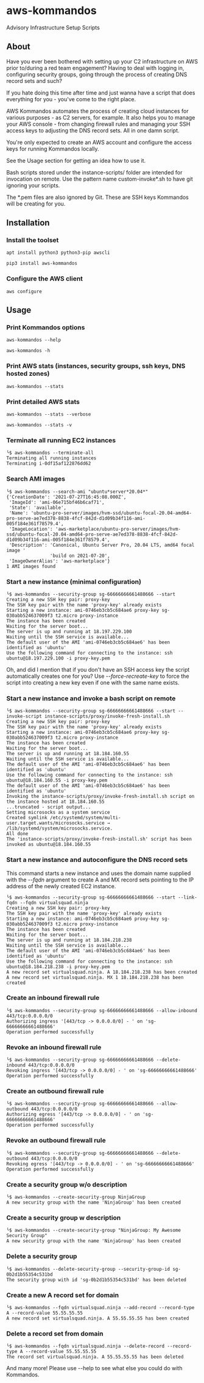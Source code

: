 # aws-kommandos

Advisory Infrastructure Setup Scripts

## About

Have you ever been bothered with setting up your C2 infrastructure on AWS prior to/during a red team engagement? Having
to deal with logging in, configuring security groups, going through the process of creating DNS record sets and such?

If you hate doing this time after time and just wanna have a script that does everything for you - you've come to the
right place.

AWS Kommandos automates the process of creating cloud instances for various purposes - as C2 servers, for example. It
also helps you to manage your AWS console - from changing firewall rules and managing your SSH access keys to adjusting
the DNS record sets. All in one damn script.

You're only expected to create an AWS account and configure the access keys for running Kommandos locally.

See the Usage section for getting an idea how to use it.

Bash scripts stored under the instance-scripts/ folder are intended for invocation on remote. Use the pattern name
custom-invoke*.sh to have git ignoring your scripts.

The *.pem files are also ignored by Git. These are SSH keys Kommandos will be creating for you.

## Installation

### Install the toolset

`apt install python3 python3-pip awscli`

`pip3 install aws-kommandos`

### Configure the AWS client

`aws configure`

## Usage

### Print Kommandos options

`aws-kommandos --help`

`aws-kommandos -h`

### Print AWS stats (instances, security groups, ssh keys, DNS hosted zones)

`aws-kommandos --stats`

### Print detailed AWS stats

`aws-kommandos --stats --verbose`

`aws-kommandos --stats -v`

### Terminate all running EC2 instances

```text
╰$ aws-kommandos --terminate-all
Terminating all running instances
Terminating i-0df15af122876dd62
```

### Search AMI images

```text
╰$ aws-kommandos --search-ami "ubuntu*server*20.04*"
{'CreationDate': '2021-07-27T16:45:08.000Z',
 'ImageId': 'ami-06e715bf46b6caf71',
 'State': 'available',
 'Name': 'ubuntu-pro-server/images/hvm-ssd/ubuntu-focal-20.04-amd64-pro-serve-ae7ed378-8838-4fcf-842d-d1d09b34f116-ami-005f184e361f78579.4',
 'ImageLocation': 'aws-marketplace/ubuntu-pro-server/images/hvm-ssd/ubuntu-focal-20.04-amd64-pro-serve-ae7ed378-8838-4fcf-842d-d1d09b34f116-ami-005f184e361f78579.4',
 'Description': 'Canonical, Ubuntu Server Pro, 20.04 LTS, amd64 focal image '
                'build on 2021-07-20',
 'ImageOwnerAlias': 'aws-marketplace'}
1 AMI images found
```

### Start a new instance (minimal configuration)

```text
╰$ aws-kommandos --security-group sg-66666666661488666 --start
Creating a new SSH key pair: proxy-key
The SSH key pair with the name 'proxy-key' already exists
Starting a new instance: ami-0746eb3cb5c684ae6 proxy-key sg-030abb524637009f3 t2.micro proxy-instance
The instance has been created
Waiting for the server boot...
The server is up and running at 18.197.229.100
Waiting until the SSH service is available...
The default user of the AMI 'ami-0746eb3cb5c684ae6' has been identified as 'ubuntu'
Use the following command for connecting to the instance: ssh ubuntu@18.197.229.100 -i proxy-key.pem
```

Oh, and did I mention that if you don't have an SSH access key the script automatically creates one for you?
Use *--force-recreate-key* to force the script into creating a new key even if one with the same name exists.

### Start a new instance and invoke a bash script on remote

```text
╰$ aws-kommandos --security-group sg-66666666661488666 --start --invoke-script instance-scripts/proxy/invoke-fresh-install.sh 
Creating a new SSH key pair: proxy-key
The SSH key pair with the name 'proxy-key' already exists
Starting a new instance: ami-0746eb3cb5c684ae6 proxy-key sg-030abb524637009f3 t2.micro proxy-instance
The instance has been created
Waiting for the server boot...
The server is up and running at 18.184.160.55
Waiting until the SSH service is available...
The default user of the AMI 'ami-0746eb3cb5c684ae6' has been identified as 'ubuntu'
Use the following command for connecting to the instance: ssh ubuntu@18.184.160.55 -i proxy-key.pem
The default user of the AMI 'ami-0746eb3cb5c684ae6' has been identified as 'ubuntu'
Invoking the instance-scripts/proxy/invoke-fresh-install.sh script on the instance hosted at 18.184.160.55
...truncated - script output...
Setting microsocks as a system service
Created symlink /etc/systemd/system/multi-user.target.wants/microsocks.service → /lib/systemd/system/microsocks.service.
All done
The 'instance-scripts/proxy/invoke-fresh-install.sh' script has been invoked as ubuntu@18.184.160.55
```

### Start a new instance and autoconfigure the DNS record sets
This command starts a new instance and uses the domain name supplied with the *--fqdn* argument 
to create A and MX record sets pointing to the IP address of the newly created EC2 instance.
```text
╰$ aws-kommandos --security-group sg-66666666661488666 --start --link-fqdn --fqdn virtualsquad.ninja
Creating a new SSH key pair: proxy-key
The SSH key pair with the name 'proxy-key' already exists
Starting a new instance: ami-0746eb3cb5c684ae6 proxy-key sg-030abb524637009f3 t2.micro proxy-instance
The instance has been created
Waiting for the server boot...
The server is up and running at 18.184.218.238
Waiting until the SSH service is available...
The default user of the AMI 'ami-0746eb3cb5c684ae6' has been identified as 'ubuntu'
Use the following command for connecting to the instance: ssh ubuntu@18.184.218.238 -i proxy-key.pem
A new record set virtualsquad.ninja. A 18.184.218.238 has been created
A new record set virtualsquad.ninja. MX 1 18.184.218.238 has been created
```

### Create an inbound firewall rule
```text
╰$ aws-kommandos --security-group sg-66666666661488666 --allow-inbound 443/tcp:0.0.0.0/0         
Authorizing ingress '[443/tcp -> 0.0.0.0/0] - ' on 'sg-66666666661488666'
Operation performed successfully
```

### Revoke an inbound firewall rule
```text
╰$ aws-kommandos --security-group sg-66666666661488666 --delete-inbound 443/tcp:0.0.0.0/0
Revoking ingress '[443/tcp -> 0.0.0.0/0] - ' on 'sg-66666666661488666'
Operation performed successfully
```

### Create an outbound firewall rule
```text
╰$ aws-kommandos --security-group sg-66666666661488666 --allow-outbound 443/tcp:0.0.0.0/0         
Authorizing egress '[443/tcp -> 0.0.0.0/0] - ' on 'sg-66666666661488666'
Operation performed successfully
```

### Revoke an outbound firewall rule
```text
╰$ aws-kommandos --security-group sg-66666666661488666 --delete-outbound 443/tcp:0.0.0.0/0
Revoking egress '[443/tcp -> 0.0.0.0/0] - ' on 'sg-66666666661488666'
Operation performed successfully
```

### Create a security group w/o description
```text
╰$ aws-kommandos --create-security-group NinjaGroup                                         
A new security group with the name 'NinjaGroup' has been created
```

### Create a security group w description
```text
╰$ aws-kommandos --create-security-group "NinjaGroup: My Awesome Security Group"
A new security group with the name 'NinjaGroup' has been created
```

### Delete a security group
```text
╰$ aws-kommandos --delete-security-group --security-group-id sg-0b2d1b55354c531bd
The security group with id 'sg-0b2d1b55354c531bd' has been deleted
```

### Create a new A record set for domain
```text
╰$ aws-kommandos --fqdn virtualsquad.ninja --add-record --record-type A --record-value 55.55.55.55
A new record set virtualsquad.ninja. A 55.55.55.55 has been created
```

### Delete a record set from domain
```text
╰$ aws-kommandos --fqdn virtualsquad.ninja --delete-record --record-type A --record-value 55.55.55.55
The record set virtualsquad.ninja. A 55.55.55.55 has been deleted
```

And many more! Please use --help to see what else you could do with Kommandos.